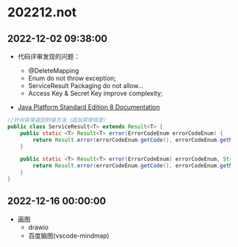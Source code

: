 # 202212.not

## 2022-12-02 09:38:00

- 代码评审发现的问题：
    - @DeleteMapping
    - Enum do not throw exception;
    - ServiceResult Packaging do not allow...
    - Access Key & Secret Key improve complexity;

- [Java Platform Standard Edition 8 Documentation](https://docs.oracle.com/javase/8/docs/index.html)

```Java
//针对异常返回封装方法（追加具体信息）
public class ServiceResult<T> extends Result<T> {
    public static <T> Result<T> error(ErrorCodeEnum errorCodeEnum) {
        return Result.error(errorCodeEnum.getCode(), errorCodeEnum.getMsg());
    }

    public static <T> Result<T> error(ErrorCodeEnum) errorCodeEnum, String appendMsg) {
        return Result.error(errorCodeEnum.getCode(), errorCodeEnum.getMsg() + appendMsg);
    }
}
```

## 2022-12-16 00:00:00

- 画图
    - drawio
    - 百度脑图(vscode-mindmap)